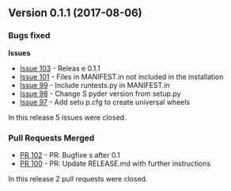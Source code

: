 ## Version 0.1.1 (2017-08-06)

### Bugs fixed

**Issues**

* [Issue 103](https://github.com/spyder-ide/spyder-notebook/issues/103) - Releas
e 0.1.1
* [Issue 101](https://github.com/spyder-ide/spyder-notebook/issues/101) - Files
in MANIFEST.in not included in the installation
* [Issue 99](https://github.com/spyder-ide/spyder-notebook/issues/99) - Include
runtests.py in MANIFEST.in
* [Issue 98](https://github.com/spyder-ide/spyder-notebook/issues/98) - Change S
pyder version from setup.py
* [Issue 97](https://github.com/spyder-ide/spyder-notebook/issues/97) - Add setu
p.cfg to create universal wheels

In this release 5 issues were closed.

### Pull Requests Merged

* [PR 102](https://github.com/spyder-ide/spyder-notebook/pull/102) - PR: Bugfixe
s after 0.1
* [PR 100](https://github.com/spyder-ide/spyder-notebook/pull/100) - PR: Update
RELEASE.md with further instructions

In this release 2 pull requests were closed.